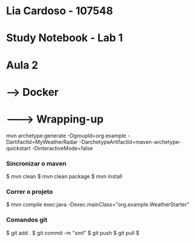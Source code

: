 # Lia Cardoso - 107548
# Study Notebook - Lab 1
# 
# Aula 2
# --> Docker
# ---> Wrapping-up

mvn archetype:generate -DgroupId=org.example -DartifactId=MyWeatherRadar -DarchetypeArtifactId=maven-archetype-quickstart -DinteractiveMode=false


### Sincronizar o maven

$ mvn clean
$ mvn clean package
$ mvn install


### Correr o projeto

$ mvn compile exec:java -Dexec.mainClass="org.example.WeatherStarter"

### Comandos git
$ git add .
$ git commit -m "smt"
$ git push
$ git pull
$ 
